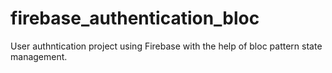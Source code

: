 # firebase_authentication_bloc

User authntication project using Firebase with the help of bloc pattern state management.

